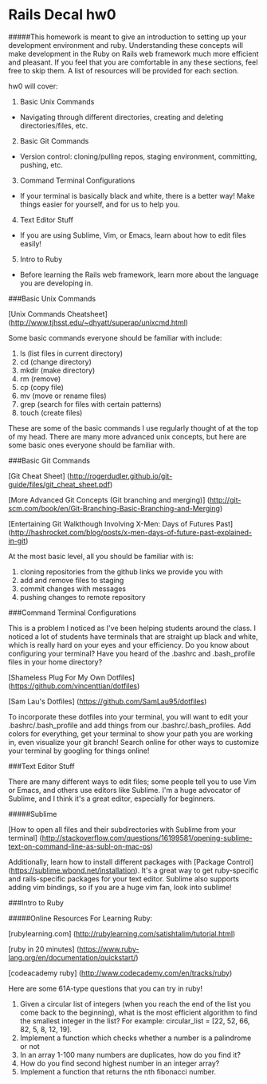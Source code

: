 Rails Decal hw0
===

#####This homework is meant to give an introduction to setting up your development environment and ruby. Understanding these concepts will make development in the Ruby on Rails web framework much more efficient and pleasant. If you feel that you are comfortable in any these sections, feel free to skip them. A list of resources will be provided for each section.

hw0 will cover: 

1. Basic Unix Commands
  * Navigating through different directories, creating and deleting directories/files, etc.
2. Basic Git Commands
  * Version control: cloning/pulling repos, staging environment, committing, pushing, etc.
3. Command Terminal Configurations
  * If your terminal is basically black and white, there is a better way! Make things easier for yourself, and for us to help you.
4. Text Editor Stuff
  * If you are using Sublime, Vim, or Emacs, learn about how to edit files easily!
5. Intro to Ruby
  * Before learning the Rails web framework, learn more about the language you are developing in.

###Basic Unix Commands  

[Unix Commands Cheatsheet] (http://www.tjhsst.edu/~dhyatt/superap/unixcmd.html)

Some basic commands everyone should be familiar with include:

1. ls (list files in current directory)
2. cd (change directory)
3. mkdir (make directory)
4. rm (remove)
5. cp (copy file)
6. mv (move or rename files)
7. grep (search for files with certain patterns)
8. touch (create files)

These are some of the basic commands I use regularly thought of at the top of my head. There are many more advanced unix concepts, but here are some basic ones everyone should be familiar with.

###Basic Git Commands  

[Git Cheat Sheet] (http://rogerdudler.github.io/git-guide/files/git_cheat_sheet.pdf)

[More Advanced Git Concepts (Git branching and merging)] (http://git-scm.com/book/en/Git-Branching-Basic-Branching-and-Merging)

[Entertaining Git Walkthough Involving X-Men: Days of Futures Past] (http://hashrocket.com/blog/posts/x-men-days-of-future-past-explained-in-git)

At the most basic level, all you should be familiar with is:

1. cloning repositories from the github links we provide you with
2. add and remove files to staging
3. commit changes with messages
4. pushing changes to remote repository

###Command Terminal Configurations

This is a problem I noticed as I've been helping students around the class. I noticed a lot of students have terminals that are straight up black and white, which is really hard on your eyes and your efficiency. Do you know about configuring your terminal? Have you heard of the .bashrc and .bash_profile files in your home directory? 

[Shameless Plug For My Own Dotfiles] (https://github.com/vincenttian/dotfiles)

[Sam Lau's Dotfiles] (https://github.com/SamLau95/dotfiles)

To incorporate these dotfiles into your terminal, you will want to edit your .bashrc/.bash_profile and add things from our .bashrc/.bash_profiles. Add colors for everything, get your terminal to show your path you are working in, even visualize your git branch! Search online for other ways to customize your terminal by googling for things online!

###Text Editor Stuff  

There are many different ways to edit files; some people tell you to use Vim or Emacs, and others use editors like Sublime. I'm a huge advocator of Sublime, and I think it's a great editor, especially for beginners.

#####Sublime

[How to open all files and their subdirectories with Sublime from your terminal] (http://stackoverflow.com/questions/16199581/opening-sublime-text-on-command-line-as-subl-on-mac-os)

Additionally, learn how to install different packages with [Package Control] (https://sublime.wbond.net/installation). It's a great way to get ruby-specific and rails-specific packages for your text editor. Sublime also supports adding vim bindings, so if you are a huge vim fan, look into sublime!

###Intro to Ruby  

#####Online Resources For Learning Ruby:

[rubylearning.com] (http://rubylearning.com/satishtalim/tutorial.html)

[ruby in 20 minutes] (https://www.ruby-lang.org/en/documentation/quickstart/)

[codeacademy ruby] (http://www.codecademy.com/en/tracks/ruby)

Here are some 61A-type questions that you can try in ruby!

1. Given a circular list of integers (when you reach the end of the list you come back to the beginning), what is the most efficient algorithm to find the smallest integer in the list? For example: circular_list = [22, 52, 66, 82, 5, 8, 12, 19].
2. Implement a function which checks whether a number is a palindrome or not
3. In an array 1-100 many numbers are duplicates, how do you find it?
4. How do you find second highest number in an integer array?
5. Implement a function that returns the nth fibonacci number.
